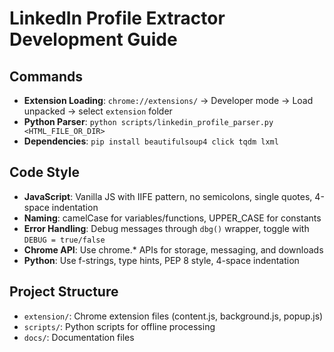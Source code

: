 # LinkedIn Profile Extractor Development Guide

## Commands
- **Extension Loading**: `chrome://extensions/` → Developer mode → Load unpacked → select `extension` folder
- **Python Parser**: `python scripts/linkedin_profile_parser.py <HTML_FILE_OR_DIR>`
- **Dependencies**: `pip install beautifulsoup4 click tqdm lxml`

## Code Style
- **JavaScript**: Vanilla JS with IIFE pattern, no semicolons, single quotes, 4-space indentation
- **Naming**: camelCase for variables/functions, UPPER_CASE for constants
- **Error Handling**: Debug messages through `dbg()` wrapper, toggle with `DEBUG = true/false`
- **Chrome API**: Use chrome.* APIs for storage, messaging, and downloads
- **Python**: Use f-strings, type hints, PEP 8 style, 4-space indentation

## Project Structure
- `extension/`: Chrome extension files (content.js, background.js, popup.js)
- `scripts/`: Python scripts for offline processing
- `docs/`: Documentation files